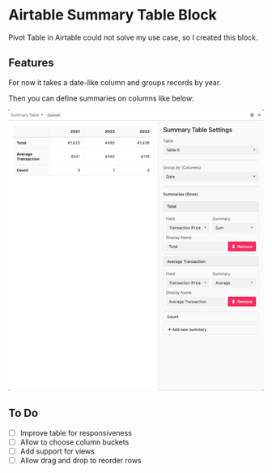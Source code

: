 # Airtable Summary Table Block

Pivot Table in Airtable could not solve my use case, so I created this block.

## Features

For now it takes a date-like column and groups records by year.

Then you can define summaries on columns like below:

![Summary Table Settings](./assets/screenshot-settings.png)

## To Do

- [ ] Improve table for responsiveness
- [ ] Allow to choose column buckets
- [ ] Add support for views
- [ ] Allow drag and drop to reorder rows
